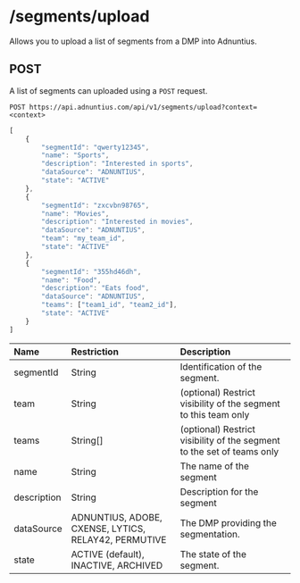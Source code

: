 # /segments/upload

Allows you to upload a list of segments from a DMP into Adnuntius.

## POST

A list of segments can uploaded using a `POST` request.

```http
POST https://api.adnuntius.com/api/v1/segments/upload?context=<context>
```

```javascript
[
    {
        "segmentId": "qwerty12345",
        "name": "Sports",
        "description": "Interested in sports",
        "dataSource": "ADNUNTIUS",
        "state": "ACTIVE"
    },
    {
        "segmentId": "zxcvbn98765",
        "name": "Movies",
        "description": "Interested in movies",
        "dataSource": "ADNUNTIUS",
        "team": "my_team_id",
        "state": "ACTIVE"
    },
    {
        "segmentId": "355hd46dh",
        "name": "Food",
        "description": "Eats food",
        "dataSource": "ADNUNTIUS",
        "teams": ["team1_id", "team2_id"],
        "state": "ACTIVE"
    }
]
```

| Name | Restriction | Description |
| :--- | :--- | :--- |
| segmentId | String | Identification of the segment. |
| team | String | \(optional\) Restrict visibility of the segment to this team only |
| teams | String[] | \(optional\) Restrict visibility of the segment to the set of teams only |
| name | String | The name of the segment |
| description | String | Description for the segment |
| dataSource | ADNUNTIUS, ADOBE, CXENSE, LYTICS, RELAY42, PERMUTIVE | The DMP providing the segmentation. |
| state | ACTIVE \(default\), INACTIVE, ARCHIVED | The state of the segment. |
